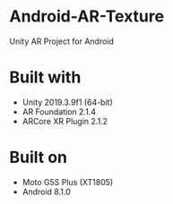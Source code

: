 # Android-AR-Texture
 Unity AR Project for Android

# Built with
- Unity 2019.3.9f1 (64-bit)
- AR Foundation 2.1.4
- ARCore XR Plugin 2.1.2

# Built on
- Moto G5S Plus (XT1805)
- Android 8.1.0